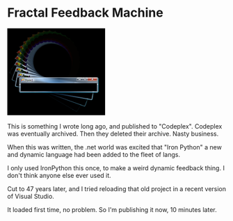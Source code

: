 # Fractal Feedback Machine

![fractal feedback screenshot](fracback.png)

This is something I wrote long ago, and published to "Codeplex".
Codeplex was eventually archived. Then they deleted their archive.
Nasty business.

When this was written, the .net world was excited that "Iron Python"
a new and dynamic language had been added to the fleet of langs.

I only used IronPython this once, to make a weird dynamic feedback 
thing. I don't think anyone else ever used it.

Cut to 47 years later, and I tried reloading that old project in
a recent version of Visual Studio. 

It loaded first time, no problem. So I'm publishing it now, 10 minutes later.

